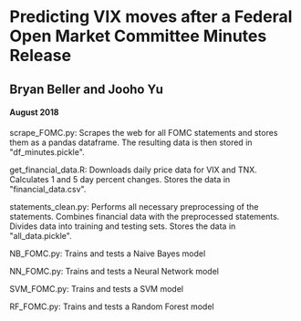 # Predicting VIX moves after a Federal Open Market Committee Minutes Release
## Bryan Beller and Jooho Yu
#### August 2018

scrape_FOMC.py: Scrapes the web for all FOMC statements and stores them as a pandas dataframe. The resulting data is then stored in "df_minutes.pickle".

get_financial_data.R: Downloads daily price data for VIX and TNX. Calculates 1 and 5 day percent changes. Stores the data in "financial_data.csv".

statements_clean.py: Performs all necessary preprocessing of the statements. Combines financial data with the preprocessed statements. Divides data into training and testing sets. Stores the data in "all_data.pickle".

NB_FOMC.py: Trains and tests a Naive Bayes model

NN_FOMC.py: Trains and tests a Neural Network model

SVM_FOMC.py: Trains and tests a SVM model

RF_FOMC.py: Trains and tests a Random Forest model
